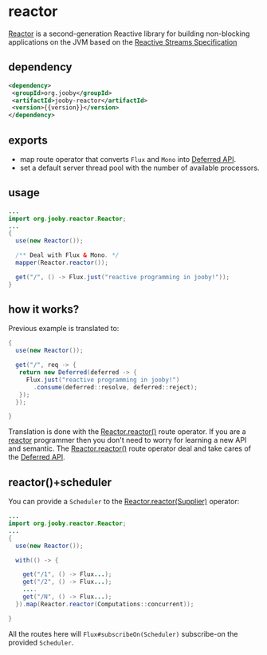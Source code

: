 # reactor

<a href="http://projectreactor.io">Reactor</a> is a second-generation Reactive library for building non-blocking applications on the JVM based on the <a href="http://www.reactive-streams.org">Reactive Streams Specification</a>

## dependency

```xml
<dependency>
 <groupId>org.jooby</groupId>
 <artifactId>jooby-reactor</artifactId>
 <version>{{version}}</version>
</dependency>
```

## exports

* map route operator that converts ```Flux``` and ```Mono``` into [Deferred API]({{defdocs}}/Deferred.html).
* set a default server thread pool with the number of available processors.

## usage

```java
...
import org.jooby.reactor.Reactor;
...
{
  use(new Reactor());

  /** Deal with Flux & Mono. */
  mapper(Reactor.reactor());

  get("/", () -> Flux.just("reactive programming in jooby!"));
}
```

## how it works?

Previous example is translated to:

```java
{
  use(new Reactor());

  get("/", req -> {
   return new Deferred(deferred -> {
     Flux.just("reactive programming in jooby!")
       .consume(deferred::resolve, deferred::reject);
   });
  });

}
```

Translation is done with the [Reactor.reactor()]({{defdocs}}/reactor/Reactor.html#reactor--) route operator. If you are a <a href="http://projectreactor.io">reactor</a> programmer then you don't need to worry for learning a new API and semantic. The [Reactor.reactor()]({{defdocs}}/reactor/Reactor.html#reactor--) route operator deal and take cares of the [Deferred API]({{defdocs}}/Deferred.html).


## reactor()+scheduler

You can provide a ```Scheduler``` to the [Reactor.reactor(Supplier)]({{defdocs}}/reactor/Reactor.html#reactor--) operator:

```java
...
import org.jooby.reactor.Reactor;
...
{
  use(new Reactor());

  with(() -> {

    get("/1", () -> Flux...);
    get("/2", () -> Flux...);
    ....
    get("/N", () -> Flux...);
  }).map(Reactor.reactor(Computations::concurrent));

}
```

All the routes here will ```Flux#subscribeOn(Scheduler)``` subscribe-on the provided ```Scheduler```.
